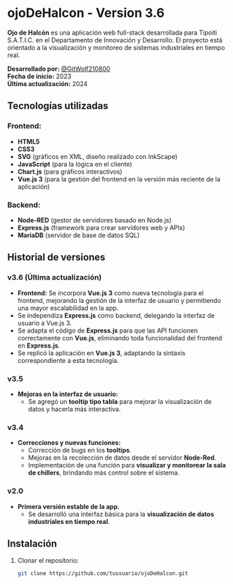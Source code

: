 # ojoDeHalcon - Version 3.6

**Ojo de Halcón** es una aplicación web full-stack desarrollada para Tipoiti S.A.T.I.C. en el Departamento de Innovación y Desarrollo. El proyecto está orientado a la visualización y monitoreo de sistemas industriales en tiempo real.

**Desarrollado por:** [@GitWolf210800](https://github.com/GitWolf210800)  
**Fecha de inicio:** 2023  
**Última actualización:** 2024

## Tecnologías utilizadas

### Frontend:
- **HTML5**
- **CSS3**
- **SVG** (gráficos en XML, diseño realizado con InkScape)
- **JavaScript** (para la lógica en el cliente)
- **Chart.js** (para gráficos interactivos)
- **Vue.js 3** (para la gestión del frontend en la versión más reciente de la aplicación)

### Backend:
- **Node-RED** (gestor de servidores basado en Node.js)
- **Express.js** (framework para crear servidores web y APIs)
- **MariaDB** (servidor de base de datos SQL)

## Historial de versiones

### v3.6 (Última actualización)
- **Frontend:** Se incorpora **Vue.js 3** como nueva tecnología para el frontend, mejorando la gestión de la interfaz de usuario y permitiendo una mayor escalabilidad en la app.
- Se independiza **Express.js** como backend, delegando la interfaz de usuario a Vue.js 3.
- Se adapta el código de **Express.js** para que las API funcionen correctamente con **Vue.js**, eliminando toda funcionalidad del frontend en **Express.js**.
- Se replicó la aplicación en **Vue.js 3**, adaptando la sintaxis correspondiente a esta tecnología.

### v3.5
- **Mejoras en la interfaz de usuario:**
  - Se agregó un **tooltip tipo tabla** para mejorar la visualización de datos y hacerla más interactiva.

### v3.4
- **Correcciones y nuevas funciones:**
  - Corrección de bugs en los **tooltips**.
  - Mejoras en la recolección de datos desde el servidor **Node-Red**.
  - Implementación de una función para **visualizar y monitorear la sala de chillers**, brindando más control sobre el sistema.

### v2.0
- **Primera versión estable de la app.**
  - Se desarrolló una interfaz básica para la **visualización de datos industriales en tiempo real**.

## Instalación

1. Clonar el repositorio:
   ```bash
   git clone https://github.com/tuusuario/ojoDeHalcon.git

